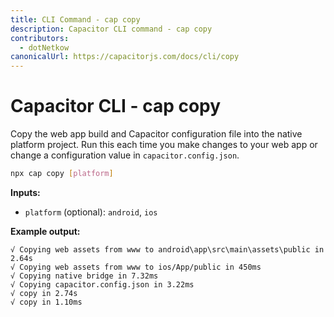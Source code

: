 ```yaml
---
title: CLI Command - cap copy
description: Capacitor CLI command - cap copy
contributors:
  - dotNetkow
canonicalUrl: https://capacitorjs.com/docs/cli/copy
---
```


# Capacitor CLI - cap copy

Copy the web app build and Capacitor configuration file into the native platform project. Run this each time you make changes to your web app or change a configuration value in `capacitor.config.json`.

```bash
npx cap copy [platform]
```

<strong>Inputs:</strong>

- `platform` (optional): `android`, `ios`

<strong>Example output:</strong>

```
√ Copying web assets from www to android\app\src\main\assets\public in 2.64s
√ Copying web assets from www to ios/App/public in 450ms
√ Copying native bridge in 7.32ms
√ Copying capacitor.config.json in 3.22ms
√ copy in 2.74s
√ copy in 1.10ms
```
